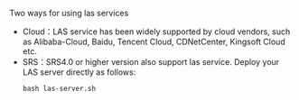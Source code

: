 Two ways for using las services
- Cloud：LAS service has been widely supported by cloud vendors, such as Alibaba-Cloud, Baidu, Tencent Cloud, CDNetCenter, Kingsoft Cloud etc.
- SRS：SRS4.0 or higher version also support las service. Deploy your LAS server directly as follows:
  ```
  bash las-server.sh
  ```